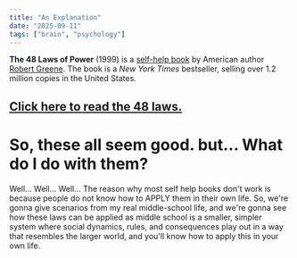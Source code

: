 ```yaml
---
title: "An Explanation"
date: "2025-09-11"
tags: ["brain", "psychology"]
---
```


**The 48 Laws of Power** (1999) is a [self-help book](https://en.wikipedia.org/wiki/Self-help_book "Self-help book") by American author [Robert Greene](https://en.wikipedia.org/wiki/Robert_Greene_\(American_author\) "Robert Greene (American author)"). The book is a _New York Times_ bestseller, selling over 1.2 million copies in the United States.

## [Click here to read the 48 laws. ](/notes?note=Laws)

# So, these all seem good. but... What do I do with them?

Well... Well... Well... The reason why most self help books don't work is because people do not know how to APPLY them in their own life. So, we're gonna give scenarios from my real middle-school life, and we're gonna see how these laws can be applied as middle school is a smaller, simpler system where social dynamics, rules, and consequences play out in a way that resembles the larger world, and you'll know how to apply this in your own life.



